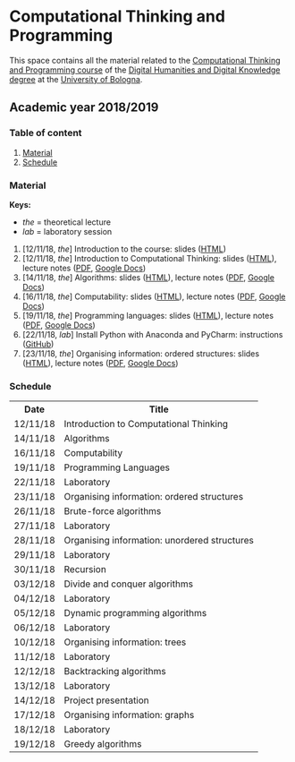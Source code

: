# Computational Thinking and Programming

This space contains all the material related to the [Computational Thinking and Programming course](http://www.artshumanitiesculturalheritage.unibo.it/en/programmes/course-unit-catalogue/course-unit/2018/424624) of the [Digital Humanities and Digital Knowledge degree](https://corsi.unibo.it/2cycle/DigitalHumanitiesKnowledge) at the [University of Bologna](http://www.unibo.it/en).

## Academic year 2018/2019

### Table of content

1. [Material](#material)
2. [Schedule](#schedule)

### Material

**Keys:** 
* *the* = theoretical lecture
* *lab* = laboratory session

1. [12/11/18, *the*] Introduction to the course: slides ([HTML](https://comp-think.github.io/2018-2019/slides/00%20-%20Course%20introduction.html))
2. [12/11/18, *the*] Introduction to Computational Thinking: slides ([HTML](https://comp-think.github.io/2018-2019/slides/01%20-%20Introduction%20to%20Computational%20Thinking.html)), lecture notes ([PDF](https://comp-think.github.io/2018-2019/lecture-notes/01%20-%20Introduction%20to%20Computational%20Thinking.pdf), [Google Docs](https://tinyurl.com/comp-think-01))
3. [14/11/18, *the*] Algorithms: slides ([HTML](https://comp-think.github.io/2018-2019/slides/02%20-%20Algorithms.html)), lecture notes ([PDF](https://comp-think.github.io/2018-2019/lecture-notes/02%20-%20Algorithms.pdf), [Google Docs](https://tinyurl.com/comp-think-02))
4. [16/11/18, *the*] Computability: slides ([HTML](https://comp-think.github.io/2018-2019/slides/03%20-%20Computability.html)), lecture notes ([PDF](https://comp-think.github.io/2018-2019/lecture-notes/03%20-%20Computability.pdf), [Google Docs](https://tinyurl.com/comp-think-03))
5. [19/11/18, *the*] Programming languages: slides ([HTML](https://comp-think.github.io/2018-2019/slides/04%20-%20Programming%20languages.html)), lecture notes ([PDF](https://comp-think.github.io/2018-2019/lecture-notes/04%20-%20Programming%20languages.pdf), [Google Docs](https://tinyurl.com/comp-think-04))
6. [22/11/18, *lab*] Install Python with Anaconda and PyCharm: instructions ([GitHub](https://github.com/marilenadaquino/computational_thinking/tree/master/ay-2018-2019/1_lesson))
7. [23/11/18, *the*] Organising information: ordered structures: slides ([HTML](https://comp-think.github.io/2018-2019/slides/05%20-%20Organising%20information%20-%20ordered%20structures.html)), lecture notes ([PDF](https://comp-think.github.io/2018-2019/lecture-notes/05%20-%20Organising%20information%20-%20ordered%20structures), [Google Docs](https://tinyurl.com/comp-think-05))

### Schedule

<table>
    <tr><th>Date</th><th>Title</th></tr>
    <tr><td>12/11/18</td><td>Introduction to Computational Thinking</td></tr>
    <tr><td>14/11/18</td><td>Algorithms</td></tr>
    <tr><td>16/11/18</td><td>Computability</td></tr>
    <tr><td>19/11/18</td><td>Programming Languages</td></tr>
    <tr><td>22/11/18</td><td><span>Laboratory</span></td></tr>
    <tr><td>23/11/18</td><td>Organising information: ordered structures</td></tr>
    <tr><td>26/11/18</td><td>Brute-force algorithms</td></tr>
    <tr><td>27/11/18</td><td><span>Laboratory</span></td></tr>
    <tr><td>28/11/18</td><td>Organising information: unordered structures</td></tr>
    <tr><td>29/11/18</td><td><span>Laboratory</span></td></tr>
    <tr><td>30/11/18</td><td>Recursion</td></tr>
    <tr><td>03/12/18</td><td>Divide and conquer algorithms</td></tr>
    <tr><td>04/12/18</td><td><span>Laboratory</span></td></tr>
    <tr><td>05/12/18</td><td>Dynamic programming algorithms</td></tr>
    <tr><td>06/12/18</td><td><span>Laboratory</span></td></tr>
    <tr><td>10/12/18</td><td>Organising information: trees</td></tr>
    <tr><td>11/12/18</td><td><span>Laboratory</span></td></tr>
    <tr><td>12/12/18</td><td>Backtracking algorithms</td></tr>
    <tr><td>13/12/18</td><td><span>Laboratory</span></td></tr>
    <tr><td>14/12/18</td><td>Project presentation</td></tr>
    <tr><td>17/12/18</td><td>Organising information: graphs</td></tr>
    <tr><td>18/12/18</td><td><span>Laboratory</span></td></tr>
    <tr><td>19/12/18</td><td>Greedy algorithms</td></tr>
</table>
